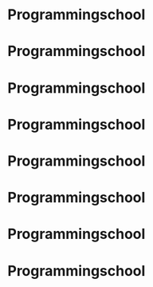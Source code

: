 # Programmingschool
# Programmingschool
# Programmingschool
# Programmingschool
# Programmingschool
# Programmingschool
# Programmingschool
# Programmingschool
